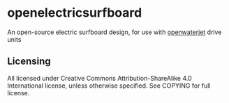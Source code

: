 # openelectricsurfboard
An open-source electric surfboard design, for use with [openwaterjet](https://github.com/largeostrich/openwaterjet "largeostrich/openwaterjet") drive units
## Licensing
All licensed under Creative Commons Attribution-ShareAlike 4.0 International license, unless otherwise specified. See COPYING for full license.
